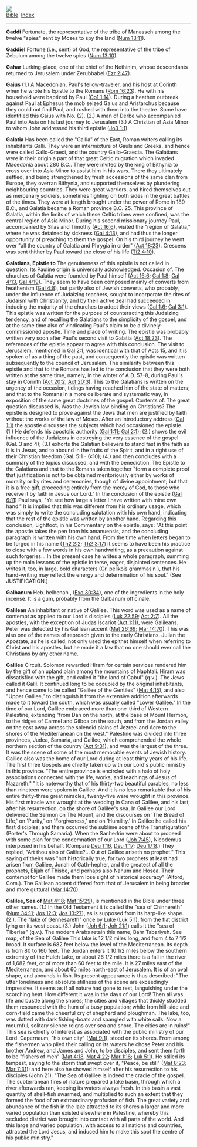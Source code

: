 [![](../../cdshop/ithlogo.png)](../../index)  
[Bible](../index)  [Index](index) 

------------------------------------------------------------------------

<span id="000">**Gaddi**</span> Fortunate, the representative of the
tribe of Manasseh among the twelve "spies" sent by Moses to spy the land
([Num 13:11](../kjv/num013.htm#011)).

<span id="001">**Gaddiel**</span> Fortune (i.e., sent) of God, the
representative of the tribe of Zebulum among the twelve spies ([Num
13:10](../kjv/num013.htm#010)).

<span id="002">**Gahar**</span> Lurking-place, one of the chief of the
Nethinim, whose descendants returned to Jerusalem under Zerubbabel ([Ezr
2:47](../kjv/ezr002.htm#047)).

<span id="003">**Gaius**</span> (1.) A Macedonian, Paul's
fellow-traveler, and his host at Corinth when he wrote his Epistle to
the Romans ([Rom 16:23](../kjv/rom016.htm#023)). He with his household
were baptized by Paul ([Co1 1:14](../kjv/co1001.htm#014)). During a
heathen outbreak against Paul at Ephesus the mob seized Gaius and
Aristarchus because they could not find Paul, and rushed with them into
the theatre. Some have identified this Gaius with No. (2). (2.) A man of
Derbe who accompanied Paul into Asia on his last journey to Jerusalem
(3.) A Christian of Asia Minor to whom John addressed his third epistle
([Jo3 1:1](../kjv/jo3001.htm#001)).

<span id="004">**Galatia**</span> Has been called the "Gallia" of the
East, Roman writers calling its inhabitants Galli. They were an
intermixture of Gauls and Greeks, and hence were called Gallo-Graeci,
and the country Gallo-Graecia. The Galatians were in their origin a part
of that great Celtic migration which invaded Macedonia about 280 B.C..
They were invited by the king of Bithynia to cross over into Asia Minor
to assist him in his wars. There they ultimately settled, and being
strengthened by fresh accessions of the same clan from Europe, they
overran Bithynia, and supported themselves by plundering neighbouring
countries. They were great warriors, and hired themselves out as
mercenary soldiers, sometimes fighting on both sides in the great
battles of the times. They were at length brought under the power of
Rome in 189 B.C., and Galatia became a Roman province B.C. 25. This
province of Galatia, within the limits of which these Celtic tribes were
confined, was the central region of Asia Minor. During his second
missionary journey Paul, accompanied by Silas and Timothy ([Act
16:6](../kjv/act016.htm#006)), visited the "region of Galatia," where he
was detained by sickness ([Gal 4:13](../kjv/gal004.htm#013)), and had
thus the longer opportunity of preaching to them the gospel. On his
third journey he went over "all the country of Galatia and Phrygia in
order" ([Act 18:23](../kjv/act018.htm#023)). Crescens was sent thither
by Paul toward the close of his life ([Ti2
4:10](../kjv/ti2004.htm#010)).

<span id="005">**Galatians, Epistle to**</span> The genuineness of this
epistle is not called in question. Its Pauline origin is universally
acknowledged. Occasion of. The churches of Galatia were founded by Paul
himself ([Act 16:6](../kjv/act016.htm#006); [Gal
1:8](../kjv/gal001.htm#008); [Gal 4:13](../kjv/gal004.htm#013), [Gal
4:19](../kjv/gal004.htm#019)). They seem to have been composed mainly of
converts from heathenism ([Gal 4:8](../kjv/gal004.htm#008)), but partly
also of Jewish converts, who probably, under the influence of Judaizing
teachers, sought to incorporate the rites of Judaism with Christianity,
and by their active zeal had succeeded in inducing the majority of the
churches to adopt their views ([Gal 1:6](../kjv/gal001.htm#006); [Gal
3:1](../kjv/gal003.htm#001)). This epistle was written for the purpose
of counteracting this Judaizing tendency, and of recalling the Galatians
to the simplicity of the gospel, and at the same time also of
vindicating Paul's claim to be a divinely-commissioned apostle. Time and
place of writing. The epistle was probably written very soon after
Paul's second visit to Galatia ([Act 18:23](../kjv/act018.htm#023)). The
references of the epistle appear to agree with this conclusion. The
visit to Jerusalem, mentioned in [Gal 2:1](../kjv/gal002.htm#001), was
identical with that of Acts 15, and it is spoken of as a thing of the
past, and consequently the epistle was written subsequently to the
council of Jerusalem. The similarity between this epistle and that to
the Romans has led to the conclusion that they were both written at the
same time, namely, in the winter of A.D. 57-8, during Paul's stay in
Corinth ([Act 20:2](../kjv/act020.htm#002), [Act
20:3](../kjv/act020.htm#003)). This to the Galatians is written on the
urgency of the occasion, tidings having reached him of the state of
matters; and that to the Romans in a more deliberate and systematic way,
in exposition of the same great doctrines of the gospel. Contents of.
The great question discussed is, Was the Jewish law binding on
Christians? The epistle is designed to prove against the Jews that men
are justified by faith without the works of the law of Moses. After an
introductory address ([Gal 1:1](../kjv/gal001.htm#001)) the apostle
discusses the subjects which had occasioned the epistle. (1.) He defends
his apostolic authority ([Gal 1:11](../kjv/gal001.htm#011); [Gal
2:1](../kjv/gal002.htm#001)); (2.) shows the evil influence of the
Judaizers in destroying the very essence of the gospel (Gal. 3 and 4);
(3.) exhorts the Galatian believers to stand fast in the faith as it is
in Jesus, and to abound in the fruits of the Spirit, and in a right use
of their Christian freedom (Gal. 5:1 - 6:10); (4.) and then concludes
with a summary of the topics discussed, and with the benediction. The
Epistle to the Galatians and that to the Romans taken together "form a
complete proof that justification is not to be obtained meritoriously
either by works of morality or by rites and ceremonies, though of divine
appointment; but that it is a free gift, proceeding entirely from the
mercy of God, to those who receive it by faith in Jesus our Lord." In
the conclusion of the epistle ([Gal 6:11](../kjv/gal006.htm#011)) Paul
says, "Ye see how large a letter I have written with mine own hand." It
is implied that this was different from his ordinary usage, which was
simply to write the concluding salutation with his own hand, indicating
that the rest of the epistle was written by another hand. Regarding this
conclusion, Lightfoot, in his Commentary on the epistle, says: "At this
point the apostle takes the pen from his amanuensis, and the concluding
paragraph is written with his own hand. From the time when letters began
to be forged in his name ([Th2 2:2](../kjv/th2002.htm#002); [Th2
3:17](../kjv/th2003.htm#017)) it seems to have been his practice to
close with a few words in his own handwriting, as a precaution against
such forgeries... In the present case he writes a whole paragraph,
summing up the main lessons of the epistle in terse, eager, disjointed
sentences. He writes it, too, in large, bold characters (Gr. pelikois
grammasin ), that his hand-writing may reflect the energy and
determination of his soul." (See JUSTIFICATION.)

<span id="006">**Galbanum**</span> Heb. helbenah , ([Exo
30:34](../kjv/exo030.htm#034)), one of the ingredients in the holy
incense. It is a gum, probably from the Galbanum officinale.

<span id="007">**Galilean**</span> An inhabitant or native of Galilee.
This word was used as a name of contempt as applied to our Lord's
disciples ([Luk 22:59](../kjv/luk022.htm#059); [Act
2:7](../kjv/act002.htm#007)). All the apostles, with the exception of
Judas Iscariot ([Act 1:11](../kjv/act001.htm#011)), were Galileans.
Peter was detected by his Galilean accent ([Mat
26:69](../kjv/mat026.htm#069); [Mar 14:70](../kjv/mar014.htm#070)). This
was also one of the names of reproach given to the early Christians.
Julian the Apostate, as he is called, not only used the epithet himself
when referring to Christ and his apostles, but he made it a law that no
one should ever call the Christians by any other name.

<span id="008">**Galilee**</span> Circuit. Solomon rewarded Hiram for
certain services rendered him by the gift of an upland plain among the
mountains of Naphtali. Hiram was dissatisfied with the gift, and called
it "the land of Cabul" (q.v.). The Jews called it Galil. It continued
long to be occupied by the original inhabitants, and hence came to be
called "Galilee of the Gentiles" ([Mat 4:15](../kjv/mat004.htm#015)),
and also "Upper Galilee," to distinguish it from the extensive addition
afterwards made to it toward the south, which was usually called "Lower
Galilee." In the time of our Lord, Galilee embraced more than one-third
of Western Palestine, extending "from Dan on the north, at the base of
Mount Hermon, to the ridges of Carmel and Gilboa on the south, and from
the Jordan valley on the east away across the splendid plains of Jezreel
and Acre to the shores of the Mediterranean on the west." Palestine was
divided into three provinces, Judea, Samaria, and Galilee, which
comprehended the whole northern section of the country ([Act
9:31](../kjv/act009.htm#031)), and was the largest of the three. It was
the scene of some of the most memorable events of Jewish history.
Galilee also was the home of our Lord during at least thirty years of
his life. The first three Gospels are chiefly taken up with our Lord's
public ministry in this province. "The entire province is encircled with
a halo of holy associations connected with the life, works, and
teachings of Jesus of Nazareth." "It is noteworthy that of his
thirty-two beautiful parables, no less than nineteen were spoken in
Galilee. And it is no less remarkable that of his entire thirty-three
great miracles, twenty-five were wrought in this province. His first
miracle was wrought at the wedding in Cana of Galilee, and his last,
after his resurrection, on the shore of Galilee's sea. In Galilee our
Lord delivered the Sermon on The Mount, and the discourses on 'The Bread
of Life,' on 'Purity,' on 'Forgiveness,' and on 'Humility.' In Galilee
he called his first disciples; and there occurred the sublime scene of
the Transfiguration" (Porter's Through Samaria). When the Sanhedrin were
about to proceed with some plan for the condemnation of our Lord ([Joh
7:45](../kjv/joh007.htm#045)), Nicodemus interposed in his behalf.
(Compare [Deu 1:16](../kjv/deu001.htm#016), [Deu
1:17](../kjv/deu001.htm#017); [Deu 17:8](../kjv/deu017.htm#008).) They
replied, "Art thou also of Galilee?... Out of Galilee ariseth no
prophet." This saying of theirs was "not historically true, for two
prophets at least had arisen from Galilee, Jonah of Gath-hepher, and the
greatest of all the prophets, Elijah of Thisbe, and perhaps also Nahum
and Hosea. Their contempt for Galilee made them lose sight of historical
accuracy" (Alford, Com.). The Galilean accent differed from that of
Jerusalem in being broader and more guttural ([Mar
14:70](../kjv/mar014.htm#070)).

<span id="009">**Galilee, Sea of**</span> [Mat
4:18](../kjv/mat004.htm#018); [Mat 15:29](../kjv/mat015.htm#029)), is
mentioned in the Bible under three other names. (1.) In the Old
Testament it is called the "sea of Chinnereth" ([Num
34:11](../kjv/num034.htm#011); [Jos 12:3](../kjv/jos012.htm#003); [Jos
13:27](../kjv/jos013.htm#027)), as is supposed from its harp-like shape.
(2.). The "lake of Gennesareth" once by Luke ([Luk
5:1](../kjv/luk005.htm#001)), from the flat district lying on its west
coast. (3.) John ([Joh 6:1](../kjv/joh006.htm#001); [Joh
21:1](../kjv/joh021.htm#001)) calls it the "sea of Tiberias" (q.v.). The
modern Arabs retain this name, Bahr Tabariyeh. See map, of the Sea of
Galilee This lake is 12 1/2 miles long, and from 4 to 7 1/2 broad. It
surface is 682 feet below the level of the Mediterranean. Its depth is
from 80 to 160 feet. The Jordan enters it 10 1/2 miles below the
southern extremity of the Huleh Lake, or about 26 1/2 miles there is a
fall in the river of 1,682 feet, or of more than 60 feet to the mile. It
is 27 miles east of the Mediterranean, and about 60 miles north-east of
Jerusalem. It is of an oval shape, and abounds in fish. Its present
appearance is thus described: "The utter loneliness and absolute
stillness of the scene are exceedingly impressive. It seems as if all
nature had gone to rest, languishing under the scorching heat. How
different it was in the days of our Lord! Then all was life and bustle
along the shores; the cities and villages that thickly studded them
resounded with the hum of a busy population; while from hill-side and
corn-field came the cheerful cry of shepherd and ploughman. The lake,
too, was dotted with dark fishing-boats and spangled with white sails.
Now a mournful, solitary silence reigns over sea and shore. The cities
are in ruins!" This sea is chiefly of interest as associated with the
public ministry of our Lord. Capernaum, "his own city" ([Mat
9:1](../kjv/mat009.htm#001)), stood on its shores. From among the
fishermen who plied their calling on its waters he chose Peter and his
brother Andrew, and James and John, to be disciples, and sent them forth
to be "fishers of men" ([Mat 4:18](../kjv/mat004.htm#018), [Mat
4:22](../kjv/mat004.htm#022); [Mar 1:16](../kjv/mar001.htm#016); [Luk
5:1](../kjv/luk005.htm#001)). He stilled its tempest, saying to the
storm that swept over it, "Peace, be still" ([Mat
8:23](../kjv/mat008.htm#023); [Mar 7:31](../kjv/mar007.htm#031)); and
here also he showed himself after his resurrection to his disciples
(John 21). "The Sea of Galilee is indeed the cradle of the gospel. The
subterranean fires of nature prepared a lake basin, through which a
river afterwards ran, keeping its waters always fresh. In this basin a
vast quantity of shell-fish swarmed, and multiplied to such an extent
that they formed the food of an extraordinary profusion of fish. The
great variety and abundance of the fish in the lake attracted to its
shores a larger and more varied population than existed elsewhere in
Palestine, whereby this secluded district was brought into contact with
all parts of the world. And this large and varied population, with
access to all nations and countries, attracted the Lord Jesus, and
induced him to make this spot the centre of his public ministry."
